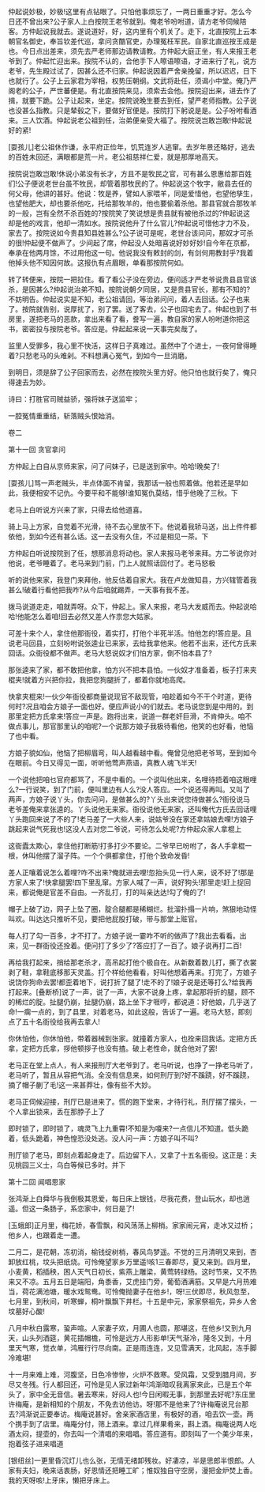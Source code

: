 <!-- { "loadSidebar": true } -->
仲起说妙极，妙极!这里有点钻眼了。只怕他事烦忘了，一两日重重才好。怎么今日还不曾出来?公子家人上白按院王老爷就到。俺老爷吩咐道，请方老爷伺候陪客。方仲起说我就去。遂说道好，好，这内里有个机关了。走下，北直按院上云本朝官名御史，奉旨钦差代巡，拿问贪酷官吏，办理冤枉军民。自家北直巡按王成是也。今日点出差来，须先去严老师那边请教请教。方仲起大庭正坐，有人来报王老爷到了。仲起忙迎出来。按院不认的，合他手下人嚓语嚓语，才进来行了礼，说方老爷，先生殿过试了，因甚么还不归家。仲起说因着严舍亲挽留，所以迟迟，日下也就行了。公子上云家君为宰相，权势压朝纲。文武将赴任，须谒小中堂。俺乃严阁老的公子，严世蕃便是。有北直按院来见，须索去会他。按院迎出来，进去作了揖，就要下跪。公子让起来，坐定。按院说晚生要去到任，望严老师指教。公子说也没甚么指教。只是辇毂之下，要做好官便是。按院打下躬说是是。公子吩咐看酒来。三人饮酒。仲起说老公祖到任，治弟便亲受大福了。按院说岂敢岂敢!仲起说好的紧!

[耍孩儿]老公祖休作谦，永平府正俭年，饥荒连岁人逃窜。去岁年景还略好，逃去的百姓未回还，满眼都是荒一片。老公祖慈祥仁爱，就是那厚地高天。

按院说岂敢岂敢!休说小弟没有长才，方且不是牧民之官，可有甚么恩惠给那百姓们!公子便说老世台虽不牧民，却管着那牧民的了。仲起说这个牧字，敝县去任的何父母，他讲的甚好。他说：牧是养，譬如人家喂羊，同是爱惜他，也望他孳生，也望他肥大，却也要杀他吃，托给那牧羊的，他也要偷着杀他。那县官就合那牧羊的一般，岂有全然不杀百姓的?按院笑了笑说想是贵县就有被他杀过的?仲起说这却是他的戏言，他却一清如水。按院说他升了什么官儿?仲起说可惜他才力不及，家去了。按院说如今贵县知县姓甚么?公子说可是呢，老世台该问问，那奴才可杀的很!仲起便不做声了。少间起了席，仲起没人处暗喜说好妙好妙!自今年在京都，奉承在他两月馀，不过用他这一句。他说我没有敕封的剑，有剑何用教封乎?我着他掉头他不知因何故。这报仇有点眉眼，单看那按院何如。

转了转便来，按院一把拉住。看了看公子没在旁边，便问适才严老爷说贵县县官该杀，是因甚么?仲起说治弟不知。按院说朝夕同居，又是贵县官长，那有不知的?不妨明告。仲起说实是不知，老公祖请回，等治弟问问，着人去回话。公子也来了。按院就告别，说厚扰了，别了罢。送了客去，公子也回宅去了。仲起也到了书房里，遂把老马的恶款，拿出来看了看，誊写一遍，教自家的家人吩咐道你把这书，密密投与按院老爷。答应是。仲起起来说一天事完矣哉了。

监里人受罪多，我心里不快活，这样日子真难过。虽然中了个进士，一夜何曾得睡着?只愁老马的头难剁。不料想满心冤气，到如今一旦消磨。

到明日，须是辞了公子回家而去，必然在按院头里方好。他只怕也就行矣了，俺只得速去为妙。

诗曰：打胜官司贼益骄，强将妹子送监牢；

一腔冤情重重结，斩落贼头恨始消。



卷二

第十一回  贪官拿问

方仲起上白自从京师来家，问了问妹子，已是送到家中。哈哈!晚矣了!

[耍孩儿]骂一声老贼头，半点体面不肯留，我那话一般也照着做。他若还是早如此，我便相安不记仇。今要平和不能够!谁知冤仇莫结，惜乎他晚了三秋。下

老马上白听说方兴来了家，只得去给他道喜。

骑上马上方家，自觉着不光滑，待不去心里放不下。他说着我轿马送，出上件件都依他，到如今还有甚么话。这一去没有久住，不过是相见一茶。下

方仲起白听说按院到了任，想那消息将动也。家人来报马老爷来拜。方二爷说你对他说，老爷睡着了。老马来到门前，门上人就照话回付了。老马怒极

听的说他来家，我登门来拜他，他反估着自家大。我在卢龙做知县，方兴辖管着我甚么!破着行看他把我咋?从今后咱就踢弄，一天事有我不差。

拨马说道走走，咱就弄呀。众下，仲起上。家人来报，老马大发威而去。仲起说哈哈!他能怎么着咱!回去必然又差人作祟您大姑家。

可差十来个人，拿住他那衙役，着实打，打他个半死半活。怕他怎的!答应是。且说老马回县，立刻吩咐说张逵业已来家，去给我拿他来。他若不出来，还代方氏来回话。众衙役都不做声。老马大怒说奴才们怕方家，倒不怕本县了?

那张逵来了家，都不敢把他拿，怕方兴不把本县怕。一伙奴才准备着，板子打来夹棍夹!就着方兴把你拉，我把您狗腿折了，都着你就地高爬。

快拿夹棍来!一伙少年衙役都商量说现官不敌现管，咱趁着如今不干个时道，更待何时?况且咱会方娘子一面也好。便应声说小的们就去。老马说您到是中用的。到那里定把方氏拿来!答应一声是。跑将出来，说道一群老奸巨滑，不肯伸头。咱不做点事儿，那官那里认的咱呢?一个说那方娘子我极待看他，他笑的也好看，他恼了也中看。

方娘子貌如仙，他恼了把柳眉弯，叫人越看越中看。俺曾见他把老爷骂，至到如今在眼前。今日又得见一面，听听他莺声燕语，真教人魂飞半天!

一个说他把咱乜官府都骂了，不是中看的。一个说叫他出来，名哩待捂着咱这眼哩么?一行说笑，到了门前，便叫里边有人么?没人答应。一个说还得再叫。又叫了两声，方娘子说丫头，你去问问，是做甚么的?丫头出来说您待做甚么?衙役说马老爷差俺来拿张逵的。丫头说他无来家。衙役说他无来家，还叫俺代方氏去回话哩丫头跑回来说了不的了!老马差了一大些人来，说姑爷没在家还拿姑娘去哩!方娘子跳起来说气死我也!这没人去对您二爷说，可待怎么处呢?方仲起众家人拿棍上

这衙蠹太欺心，拿住他打断筋!打多打少不要论。二爷早已吩咐了，各人手拿棍一根，休叫他摆了溜子阵。一个个俱都拿住，打他个致命发昏!

差人正嚷着说怎么着哩?咋不出来?俺就进去哩!忽抬头见一行人来，说不好了!那是方家人来了!快拿腿罢!四下里乱窜。方家人喊了一声，说好狗头!那里走!赶上捉回来，都说俺是官差不自由。一齐乱打，打的叫亲达达!勾了俺的了!

帽子上破了边，网子上坠了圈，腚合腿都是稀糊烂。批溜扑搨一片响，煞狠地动怪叫欢。叫达达只推听不见，要把他屁股打破，带与那堂上赃官。

每人打了勾一百多，才不打了。方娘子说一霎咋不听的做声了?我出去看看。出来，见一群衙役还拴着。便问打了多少了?答应打了一百了。娘子说再打二百!

再给我打起来，捎给那老杀才，高吊起打他个极自在。从新数着数儿打，撕了衣裳剥了鞋，拿鞋底移那天灵盖。打个样给他看看，好叫他想着再来。打完了，方娘子说饶你狗命去罢!都歪着地下，说打折了腿了!走不的了!娘子说是还等打么?给我再打起来。[叠断桥]说了一声，说了一声，大家不说身上疼，拿起那将折的腿，顾不的稀烂的腚。扯腿仍崩，扯腿仍崩，路上坐下才啀哼，都说道：好他娘，几乎送了命!一瘸一点的，到了县里，对着老马，如此这般，告诉了一遍。老马大怒，即刻点了五十名衙役给我再去拿人!

你休怕他，你休怕他，带着器械到张家。就撞着方家人，也拴来回我话。定把方氏拿，定把方氏拿，拶他顿拶子也没有揸。破上老性命，就合他对了罢!

老马正在堂上点人，有人来报刑厅大老爷到了。老马听说，也挣了一挣老马听了，老马听了，暂且从容把气消。全没有信息来，如何刑厅到?好不蹊跷，好不蹊跷，摘了帽子蒯了毛!这一来甚莽壮，像有些不大妙。

老马正伺候迎接，刑厅已是进来了。慌的跑下堂来，才待行礼，刑厅摆了摆头，一个人拿出锁来，丢在那脖子上了

即时锁了，即时锁了，魂灵飞上九重霄!不知是为嗄来?一点信儿不知道。低头跪着，低头跪着，神色惶恐没处逃。没人问一声：方娘子叫不叫?

刑厅锁了老马，即刻点着起身走了。后边留下人，又拿了十五名衙役。这正是：夫见桃园三义士，乌白等候已多时。并下

第十二回  闻唱思家

张鸿渐上白舜华与我倒极其恩爱，每日床上银钱，尽我花费，登山玩水，却也逍遥。但这一条肠子，系恋家中，何日是了!

[玉蛾郎]正月里，梅花娇，春雪飘，和风荡荡上柳梢。家家闹元宵，走冰又过桥；他乡人，也跟着走一遭。

二月二，是花朝，冻初消，榆钱绽树梢，春风鸟梦遥。不觉的三月清明又来到，杏卸放红桃，坟头把纸烧。可怜俺望家乡万里遥!咳1三春即尽，夏又来到。四月里，小麦黄，稻插秧，困人天气日初长，紫燕上雕梁，黄莺转绿杨。这时节来，又不热来又不凉。五月五日是端阳，角黍香，艾虎挂门旁，葡萄酒满筋。又早是六月热难当，荷花满池塘，暖水戏鸳鸯。可怜俺抛妻子在他乡!，呀!三伏即尽，秋风忽至，七月里，到秋间，听寒蝉，桐叶飘飘下井栏。十五是中元，家家祭祖先，异乡人舍坟墓好心酸!

八月中秋白露寒，蛩声喧。人家妻子欢，月圃人也圆，那堪这，在他乡!又到九月天，山头列酒筵，黄花插帽檐，可怜是远方人形影单!天气渐冷，隆冬又到，十月里天气寒，觉衣单，鸿雁行行尽向南。正是雨连连，又见雪满天，北风起，冻手脚冷难堪!

十一月来难上难，河腹坚，日色冷惨惨，火炉不救寒。受风霜，又受到腊月间，岁尽又冬残。行人都回还，可怜是见人家过新年!鸿渐暗叹我离家来此，已是五个年头了，家中全无音信。暑去寒来，好闷人也!今日闲暇无事，到那里去好呢?东庄里许梅庵，是新相知的个朋友，不免去访他访。呀!那不是他来了?许梅庵说兄台那去?鸿渐说正要奉访。梅庵说甚好。舍亲家酒店里，有极好的酒，咱去饮一壶。两个携手到了店里。梅庵分付，筛上酒来。拿过几样果肴来，斟上酒。梅庵说两人吃酒太闷，提壶的，你去叫一个清唱的来唱唱。答应道有。即刻叫了一个美少年来，抱着弦子进来唱道

[银纽丝]一更里昏沉灯儿也么张，无情无绪卸残妆。好凄凉，半是思郎半恨郎。人家有夫妇，晚来话衷肠，好恩情还把睡工旷；惟奴独自守空房，漫把金炉焚上香。我的天呀咳!上牙床，懒把牙床上。

